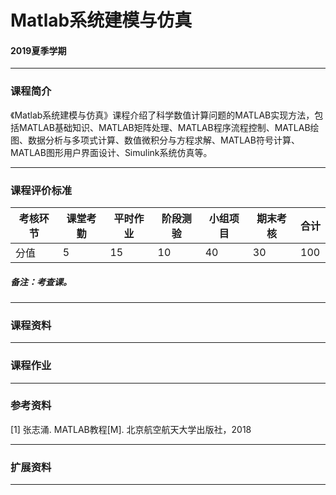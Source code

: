 # Matlab系统建模与仿真

#### 2019夏季学期

---

### 课程简介

《Matlab系统建模与仿真》课程介绍了科学数值计算问题的MATLAB实现方法，包括MATLAB基础知识、MATLAB矩阵处理、MATLAB程序流程控制、MATLAB绘图、数据分析与多项式计算、数值微积分与方程求解、MATLAB符号计算、MATLAB图形用户界面设计、Simulink系统仿真等。

---

### 课程评价标准

|考核环节 | 课堂考勤 | 平时作业 | 阶段测验 | 小组项目 |期末考核|合计|
|---|---|---|---|---|---|---|
|分值| 5| 15|10|40|30|100|



##### 备注：考查课。 

---

### 课程资料



---

### 课程作业





---

### 参考资料

[1] 张志涌. MATLAB教程[M]. 北京航空航天大学出版社，2018

---

### 扩展资料



---
